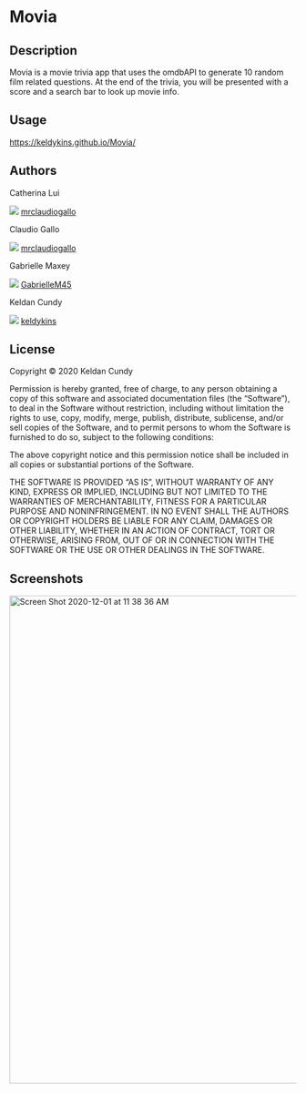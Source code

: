 # Movia

## Description

Movia is a movie trivia app that uses the omdbAPI to generate 10 random film related questions. At the end of the trivia, you will be presented with a score and a search bar to look up movie info.

## Usage
https://keldykins.github.io/Movia/

## Authors

Catherina Lui

![](http://i.imgur.com/9I6NRUm.png)
[mrclaudiogallo](http://github.com/catherinelui2)

Claudio Gallo

![](http://i.imgur.com/9I6NRUm.png)
[mrclaudiogallo](http://github.com/mrclaudiogallo)

Gabrielle Maxey

![](http://i.imgur.com/9I6NRUm.png)
[GabrielleM45](http://github.com/GabrielleM45)

Keldan Cundy

![](http://i.imgur.com/9I6NRUm.png)
[keldykins](http://github.com/keldykins)

## License

Copyright © 2020 Keldan Cundy

Permission is hereby granted, free of charge, to any person obtaining a copy of this software and associated documentation files (the “Software”), to deal in the Software without restriction, including without limitation the rights to use, copy, modify, merge, publish, distribute, sublicense, and/or sell copies of the Software, and to permit persons to whom the Software is furnished to do so, subject to the following conditions:

The above copyright notice and this permission notice shall be included in all copies or substantial portions of the Software.

THE SOFTWARE IS PROVIDED “AS IS”, WITHOUT WARRANTY OF ANY KIND, EXPRESS OR IMPLIED, INCLUDING BUT NOT LIMITED TO THE WARRANTIES OF MERCHANTABILITY, FITNESS FOR A PARTICULAR PURPOSE AND NONINFRINGEMENT. IN NO EVENT SHALL THE AUTHORS OR COPYRIGHT HOLDERS BE LIABLE FOR ANY CLAIM, DAMAGES OR OTHER LIABILITY, WHETHER IN AN ACTION OF CONTRACT, TORT OR OTHERWISE, ARISING FROM, OUT OF OR IN CONNECTION WITH THE SOFTWARE OR THE USE OR OTHER DEALINGS IN THE SOFTWARE.

## Screenshots
<img width="857" alt="Screen Shot 2020-12-01 at 11 38 36 AM" src="https://user-images.githubusercontent.com/66789135/100782514-c450ba00-33c9-11eb-8d99-65551f40fb83.png">
